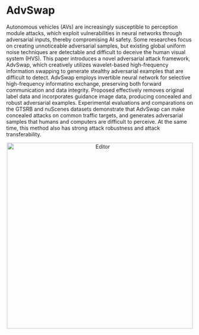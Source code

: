 # AdvSwap

Autonomous vehicles (AVs) are increasingly susceptible to perception module attacks, which exploit vulnerabilities in neural networks through adversarial inputs, thereby compromising AI safety. Some researches focus on creating unnoticeable adversarial samples, but existing global uniform noise techniques are detectable and difficult to deceive the human visual system (HVS). This paper introduces a novel adversarial attack framework, AdvSwap, which creatively utilizes wavelet-based high-frequency information swapping to generate stealthy adversarial examples that are difficult to detect. AdvSwap employs invertible neural network for selective high-frequency informatino exchange, preserving both forward communication and data integrity. Proposed  effectively removes original label data and incorporates guidance image data, producing concealed and robust adversarial examples. Experimental evaluations and comparations on the GTSRB and nuScenes datasets demonstrate that AdvSwap can make concealed attacks on common traffic targets, and generates adversarial samples that humans and computers are difficult to perceive. At the same time, this method also has strong attack robustness and attack transferability.

<div align="center">
	<img src="./blob/main/1_img_show.png" alt="Editor" width="500">
</div>
